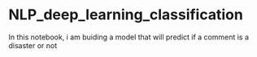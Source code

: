 # NLP_deep_learning_classification
In this notebook, i am buiding a model that will predict if a comment is a disaster or not
